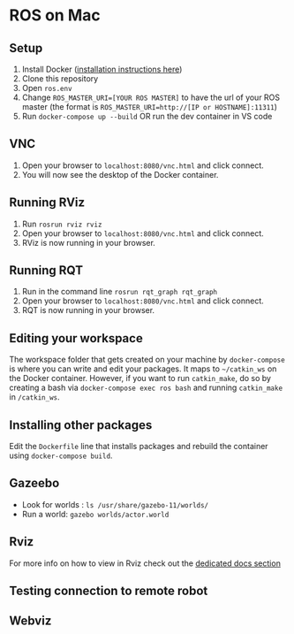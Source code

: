 # ROS on Mac

## Setup
1. Install Docker ([installation instructions here](https://docs.docker.com/docker-for-mac/install/))
2. Clone this repository
3. Open `ros.env` 
4. Change `ROS_MASTER_URI=[YOUR ROS MASTER]` to have the url of your ROS master (the format is `ROS_MASTER_URI=http://[IP or HOSTNAME]:11311`)
5. Run `docker-compose up --build` OR run the dev container in VS code

## VNC

1. Open your browser to `localhost:8080/vnc.html` and click connect.
2. You will now see the desktop of the Docker container.

## Running RViz

1. Run `rosrun rviz rviz`
2. Open your browser to `localhost:8080/vnc.html` and click connect.
3. RViz is now running in your browser.

## Running RQT

1. Run in the command line `rosrun rqt_graph rqt_graph`
2. Open your browser to `localhost:8080/vnc.html` and click connect.
3. RQT is now running in your browser.

## Editing your workspace
The workspace folder that gets created on your machine by `docker-compose` is where you can write and edit your packages. It maps to `~/catkin_ws` on the Docker container. However, if you want to run `catkin_make`, do so by creating a bash via `docker-compose exec ros bash` and running `catkin_make` in `/catkin_ws`.

## Installing other packages
Edit the `Dockerfile` line that installs packages and rebuild the container using `docker-compose build`.

## Gazeebo

- Look for worlds : `ls /usr/share/gazebo-11/worlds/`
- Run a world: `gazebo worlds/actor.world`

## Rviz

For more info on how to view in Rviz check out the [dedicated docs section](./docs/viewing_scan_data_in_rviz.md)

## Testing connection to remote robot


## Webviz